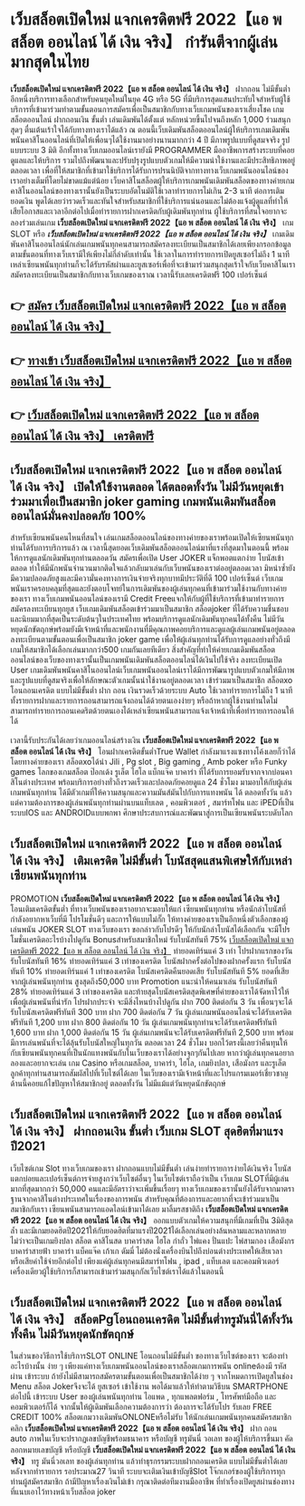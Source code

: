 # เว็บสล็อตเปิดใหม่ แจกเครดิตฟรี 2022【แอ พ สล็อต ออนไลน์ ได้ เงิน จริง】  กำรันตีจากผู้เล่นมากสุดในไทย 

**เว็บสล็อตเปิดใหม่ แจกเครดิตฟรี 2022【แอ พ สล็อต ออนไลน์ ได้ เงิน จริง】** ฝากถอน ไม่มีขั้นต่ำ  อีกหนึ่งบริการทางเลือกสำหรับคนยุคใหม่ในยุค 4G หรือ 5G ที่มีบริการสุดแสนประทับใจสำหรับผู้ใช้บริการที่เข้ามาร่วมทำตามขั้นตอนการสมัครเพื่อเป็นสมาชิกกับทางเว็บเกมพนันของเราเสี่ยงโชค เกมสล็อตออนไลน์ ฝากถอนเงิน ขั้นต่ำ เล่นเดิมพันได้ตั้งแต่ หลักหน่วยขึ้นไปจนถึงหลัก 1,000 ร่วมสนุกสุดๆ ตื่นเต้นเร้าใจได้กับทางทางเราได้แล้ว ณ ตอนนี้เว็บเดิมพันสล็อตออนไลน์ผู้ให้บริการเกมเดิมพันพนันคาสิโนออนไลน์ที่เปิดให้เพื่อนๆได้ใช้งานมาอย่างนานมากกว่า 4 ปี มีภาพรูปแบบที่ดูสมจจริง รูปแบบระบบ 3 มิติ
อีกทั้งทางเว็บเกมออนไลน์เรายังมี  PROGRAMMER มืออาชีพการสร้างระบบที่คอยดูแลและให้บริการ  รวมไปถึงพัฒนาและปรับปรุงรูปแบบตัวเกมให้มีความน่าใช้งานและมีประสิทธิภาพอยู่ตลอดเวลา เพื่อที่ให้สมาชิกที่เข้ามาใช้บริการได้รับการปรนนิบัติจากทางทางเว็บเกมพนันออนไลน์ของเราอย่างเต็มที่โดยไม่ขาดแม้แต่น้อย เว็บคาสิโนสล็อตผู้ให้บริการเกมพนันเดิมพันสล็อตของทางค่ายเกมคาสิโนออนไลน์ของทางเรานั้นยังเป็นระบบอัตโนมัติใช้เวลาทำรายการไม่เกิน 2-3 นาที ต่อการเติมยอดเงิน พูดได้เลยว่ารวดเร็วและทันใจสำหรับสมาชิกที่ใช้บริการแน่นอนและไม่ต้องแจ้งผู้ดูแลที่ทำให้เสียโอกาสและเวลาอีกต่อไปเมื่อทำรายการฝากเครดิตกับผู้เดิมพันทุกท่าน
ผู้ใช้บริการที่สนใจอยากจะลองร่วมเล่นเกม **เว็บสล็อตเปิดใหม่ แจกเครดิตฟรี 2022【แอ พ สล็อต ออนไลน์ ได้ เงิน จริง】** เกม SLOT  หรือ ***เว็บสล็อตเปิดใหม่ แจกเครดิตฟรี 2022【แอ พ สล็อต ออนไลน์ ได้ เงิน จริง】*** เกมเดิมพันคาสิโนออนไลน์นักเล่นเกมพนันทุกคนสามารถสมัครลงทะเบียนเป็นสมาชิกได้เลยเพียงกรอกข้อมูลตามขั้นตอนที่ทางเว็บเรามีให้เพียงไม่กี่ลำดับเท่านั้น ใช้เวลาในการทำรายการเปิดยูสเซอร์ไม่ถึง 1 นาทีเหล่าเซียนพนันทุกท่านก็จะได้รับรหัสผ่านและยูสเซอร์เพื่อที่จะเข้ามาร่วมสนุกสุดเร้าใจกับเว็บคาสิโนเราสมัครลงทะเบียนเป็นสมาชิกกับทางเว็บเกมของเราณ เวลานี้รับเลยเครดิตฟรี 100 เปอร์เซ็นต์

## 👉 [สมัคร เว็บสล็อตเปิดใหม่ แจกเครดิตฟรี 2022【แอ พ สล็อต ออนไลน์ ได้ เงิน จริง】](https://archa888.com/)
## 👉 [ทางเข้า เว็บสล็อตเปิดใหม่ แจกเครดิตฟรี 2022【แอ พ สล็อต ออนไลน์ ได้ เงิน จริง】](https://archa888.com/)
## 👉 [เว็บสล็อตเปิดใหม่ แจกเครดิตฟรี 2022【แอ พ สล็อต ออนไลน์ ได้ เงิน จริง】 เครดิตฟรี](https://archa888.com/)

## เว็บสล็อตเปิดใหม่ แจกเครดิตฟรี 2022【แอ พ สล็อต ออนไลน์ ได้ เงิน จริง】 เปิดให้ใช้งานตลอด ได้ตลอดทั้งวัน ไม่มีวันหยุดเข้าร่วมมาเพื่อเป็นสมาชิก joker gaming เกมพนันเดิมพันสล็อตออนไลน์มั่นคงปลอดภัย 100%

สำหรับเซียนพนันคนไหนที่สนใจ เล่นเกมสล็อตออนไลน์ของทางค่ายของเราพร้อมเปิดให้เซียนพนันทุกท่านได้รับการบริการแล้ว ณ เวลานี้สุดยอดเว็บเดิมพันสล็อตออนไลน์มาที่แรงที่สุดมาในตอนนี้ พร้อมให้การดูแลนักเดิมพันทุกท่านตลอดวัน สมัครเพื่อเปิด User JOKER แจ็กพอตแตกง่าย โบนัสเข้าตลอด ทำให้มีนักพนันจำนวนมากติดใจแล้วกลับมาเล่นกับเว็บพนันของเราต่ออยู่ตลอดเวลา มิหนำซ้ำยังมีความปลอดภัยสูงและมีความั่นคงทางการเงินจ่ายจริงทุกบาทมีประวัติที่ดี 100 เปอร์เซ็นต์ เว็บเกมพนันเราครอบคลุมที่สุดและยังตอบโจทย์ในการเดิมพันของผู้เล่นทุกคนที่เข้ามาร่วมใช้งานกับทางค่ายของเรา
ทางเว็บเกมพนันออนไลน์ของเรามี Credit Freeแจกให้กับผู้ที่ใช้บริการที่เข้ามาทำรายการสมัครลงทะเบียนทุกยูส เว็บเกมเดิมพันสล็อตเข้าร่วมมาเป็นสมาชิก สล็อตjoker ที่ได้รับความชื่นชอบและนิยมมากที่สุดเป็นระดับต้นๆในประเทศไทย พร้อมบริการดูแลนักเดิมพันทุกคนได้ทั้งคืน ไม่มีวันหยุดนักขัตฤกษ์พร้อมยังมีเจ้าหน้าที่และพนักงานที่มีคุณภาพคอยบริการและดูแลผู้เล่นเกมพนันอยู่ตลอด ลงทะเบียนตามขั้นตอนเพื่อเป็นสมาชิก joker game เพื่อให้ผู้เล่นทุกท่านได้รับการดูแลอย่างทั่วถึงมีเกมให้สมาชิกได้เลือกเล่นมากกว่า500 เกมกันเลยทีเดียว
สิ่งสำคัญที่ทำให้ค่ายเกมเดิมพันสล็อตออนไลน์ของเว็บของทางเรานั้นเป็นเกมพนันเดิมพันสล็อตออนไลน์ได้เงินไปใช้จริง ลงทะเบียนเปิด User  เกมเดิมพันพนันคาสิโนออนไลน์เว็บเกมพนันออนไลน์เราได้มีการพัฒนารูปแบบตัวเกมให้มีภาพและรูปแบบที่ดูสมจริงเพื่อให้ลักษณะตัวเกมนั้นน่าใช้งานอยู่ตลอดเวลา เข้าร่วมมาเป็นสมาชิก สล็อตxo โอนถอนเครดิต แบบไม่มีขั้นต่ำ ฝาก ถอน เงินรวดเร็วด้วยระบบ Auto ใช้เวลาทำรายการไม่ถึง 1 นาทีทั้งรายการฝากและรายการถอนสามารถแจ้งถอนได้ด้วยตนเองง่ายๆ หรือถ้าหากผู้ใช้งานท่านใดไม่สามารถทำรายการถอนเคดริตด้วยตนเองได้เหล่าเซียนพนันสามารถแจ้งเจ้าหน้าที่เพื่อทำรายการถอนให้ได้

เวลานี้รับประกันได้เลยว่าเกมออนไลน์สร้างเงิน **เว็บสล็อตเปิดใหม่ แจกเครดิตฟรี 2022【แอ พ สล็อต ออนไลน์ ได้ เงิน จริง】** โอนฝากเครดิตขั้นต่ำTrue Wallet กำลังมาแรงแซงทางโค้งเลยก็ว่าได้โดยทางค่ายของเรา สล็อตxoได้นำ  Jili , Pg slot , Big gaming , Amb poker หรือ Funky games โลกของเกมสล็อต ป๊อกเด้ง รูเล็ต ไฮโล แบ็กแจ๊ค บาคาร่า ที่ได้รับการยอมรับจากจากบ่อนคาสิโนต่างประเทศ พร้อมบริการอย่างทั่วถึงรวดเร็วและปลอดภัยคอยดูแล 24 ชั่วโมง มามอบให้กับผู้เล่นเกมพนันทุกท่าน ได้มีตัวเกมที่ให้ความสนุกและความมันส์มันไปกับการแทงพนัน ได้ ตลอดทั้งวัน แล้วแต่ความต้องการของผู้เล่นพนันทุกท่านผ่านบนแท็บเลต , คอมพิวเตอร์ , สมาร์ทโฟน และ iPEDที่เป็นระบบIOS และ ANDROIDแบบพกพา ศึกษาประสบการณ์และพัฒนาสู่การเป็นเซียนพนันระบดับโลก

## เว็บสล็อตเปิดใหม่ แจกเครดิตฟรี 2022【แอ พ สล็อต ออนไลน์ ได้ เงิน จริง】 เติมเครดิต ไม่มีขั้นต่ำ โบนัสสุดแสนพิเศษให้กับเหล่าเซียนพนันทุกท่าน

 PROMOTION  **เว็บสล็อตเปิดใหม่ แจกเครดิตฟรี 2022【แอ พ สล็อต ออนไลน์ ได้ เงิน จริง】** โอนเติมเครดิตขั้นต่ำ ที่ทางเว็บพนันของเราอยากจะมอบให้แก่  เซียนพนันทุกท่าน หรือนักล่าโบนัสที่กำลังอยากหาเว็บที่มี โปรโมชั่นดีๆ และการให้แบบไม่กั๊ก ให้ทางค่ายของเราเป็นอีกหนึ่งตัวเลือกของผู้เล่นพนัน JOKER SLOT ทางเว็บของเรา ขอกล่าวกับโปรดีๆ ให้กับนักล่าโบนัสได้เลือกกัน จะมีโปรโมชั่นเครดิตอะไรบ้างไปดูกัน
Bonusสำหรับสมาชิกใหม่ รับโบนัสทันที 75% [เว็บสล็อตเปิดใหม่ แจกเครดิตฟรี 2022【แอ พ สล็อต ออนไลน์ ได้ เงิน จริง】](https://archa888.com/) ทำยอดเทิร์นแค่ 3 เท่า
โปรฝากแรกของวัน รับโบนัสทันที 16% ทำยอดเทิร์นแค่ 3 เท่าของเครดิต
โบนัสฝากครั้งต่อไปของฝากครั้งแรก รับโบนัสทันที 10% ทำยอดเทิร์นแค่ 1 เท่าของเครดิต
โบนัสเครดิตคืนยอดเสีย รับโบนัสทันที 5% ยอดที่เสียจากผู้เล่นพนันทุกท่าน สูงสุดถึง50,000 บาท
 Promotion แนะนำให้คนมาเล่น รับโบนัสทันที 28% ทำยอดเทิร์นแค่ 3 เท่าของเครดิต
และท้ายสุดโบนัสเครดิตสุดพิเศษที่ค่ายของเราได้จัดหาไว้ให้เพื่อผู้เล่นพนันที่น่ารัก โปรฝากประจำ จะมีสิ่งไหนบ้างไปดูกัน
ฝาก 700 ติดต่อกัน 3 วัน เพื่อนๆจะได้รับโบนัสเครดิตฟรีทันที 300 บาท
ฝาก 700 ติดต่อกัน 7 วัน ผู้เล่นเกมพนันออนไลน์จะได้รับเครดิตฟรีทันที 1,200 บาท
ฝาก 800 ติดต่อกัน 10 วัน ผู้เล่นเกมพนันทุกท่านจะได้รับเครดิตฟรีทันที 1,600 บาท
ฝาก 1,000 ติดต่อกัน 15 วัน ผู้เล่นเกมพนันจะได้รับเครดิตฟรีทันที 2,500 บาท
พร้อมมีการเล่นพนันที่จะได้ลุ้นรับโบนัสใหญ่ในทุกวัน ตลอดเวลา 24 ชั่วโมง บอกไว้ตรงนี้เลยว่าคืนทุนให้กับเซียนพนันทุกคนที่เป็นนักแทงพนันกับในเว็บของเราได้อย่างจุกๆกันไปเลย หากว่าผู้เล่นทุกคนอยากลองและอยากจะเล่น เกม Casino หรือเกมสล็อต, บาคาร่า, ไฮโล, เกมยิงปลา, เสือมังกร และรูเล็ต ลูกค้าทุกท่านสามารถสัมผัสไปที่เว็บไซต์ได้เลย ในเว็บของเรามีเจ้าหน้าที่และโปรแกรมเมอร์เชี่ยวชาญด้านนี้คอยแก้ไขปัญหาให้สมาชิกอยู่ ตลอดทั้งวัน ไม่มีแม้แต่วันหยุดนักขัตฤกษ์

## เว็บสล็อตเปิดใหม่ แจกเครดิตฟรี 2022【แอ พ สล็อต ออนไลน์ ได้ เงิน จริง】 ฝากถอนเงิน ขั้นต่ำ  เว็บเกม SLOT สุดฮิตที่มาแรงปี2021

เว็บไซต์เกม Slot ทางเว็บเกมของเรา ฝากถอนแบบไม่มีขั้นต่ำ เล่นง่ายทำรายการง่ายได้เงินจริง โบนัสแตกบ่อยและเปอร์เซ็นต์การจ่ายสูงกว่าเว็บไซต์อื่นๆ ในเว็บไซต์เราถือว่าเป็น เว็บเกม SLOTที่มีผู้เล่นมากที่สุดมากกว่า 50,000 คนและมีอัตราว่าจะเพิ่มขึ้นเรื่อยๆ ทางเว็บเกมของเรานั้นยังได้รับจากมาตราฐานจากคาสิโนต่างประเทศในเรื่องของการพนัน สำหรับคุณที่ต้องการและอยากที่จะเข้าร่วมมาเป็นสมาชิกกับเรา เซียนพนันสามารถแอดไลน์เข้ามาได้เลย
	มาลิ้มรสชาติถึง **เว็บสล็อตเปิดใหม่ แจกเครดิตฟรี 2022【แอ พ สล็อต ออนไลน์ ได้ เงิน จริง】** ออกแบบตัวเกมให้ความสนุกที่มีเกมที่เป็น 3มิติสุดล้ำ และมีเกมยอดฮิตปี2021ให้กับยอดฮิตที่มาแรงปี2021ได้เลือกเล่นอย่างล้นหลามและหลากหลาย  ไม่ว่าจะเป็นเกมยิงปลา สล็อต คาสิโนสด บาคาร่าสด ไฮโล กำถั่ว ไพ่แคง ปั่นแปะ ไพ่สามกอง เสือมังกร บาคาร่าสายฟ้า บาคาร่า แบ็คแจ๊ค เก้าเก ดัมมี่ ไม่ต้องนั่งเครื่องบินไปถึงบ่อนต่างประเทศให้เสียเวลา หรือเสียค่าใช้จ่ายอีกต่อไป เพียงแค่ผู้เล่นทุกคนมีสมาร์ทโฟน , ipad , แท็บเลต และคอมพิวเตอร์เครื่องเดียวผู้ใช้บริการก็สามารถเข้ามาร่วมสนุกกัลเว็บไซต์เราได้แล้วในตอนนี้

## เว็บสล็อตเปิดใหม่ แจกเครดิตฟรี 2022【แอ พ สล็อต ออนไลน์ ได้ เงิน จริง】 สล็อตPgโอนถอนเครดิต ไม่มีขั้นต่ำทรูมันนี่ได้ทั้งวัน ทั้งคืน ไม่มีวันหยุดนักขัตฤกษ์

ในส่วนของวิธีการใช้บริการSLOT ONLINE โอนถอนไม่มีขั้นต่ำ ของทางเว็บไซต์ของเรา จะต้องทำอะไรบ้างนั้น ง่าย ๆ เพียงแค่ทางเว็บเกมพนันออนไลน์ของเราสล็อตเกมการพนัน onlineต้องมี รหัสผ่าน เข้าระบบ ถ้ายังไม่มีสามารถสมัครตามขั้นตอนเพื่อเป็นสมาชิกได้ง่าย ๆ จากโหมดการเปิดยูสในช่อง Menu สล็อต Jokerจึงจะได้ ยูสเซอร์ เข้าใช้งาน พอได้มาแล้วให้ทำตามวิธีบน SMARTPHONE ต่อไปนี้
เข้าระบบ User  ของผู้เล่นพนันทุกท่าน ไอแพด , ทุกแพลตฟอร์ม , โทรศัพท์มือถือ และคอมพิวเตอร์ก็ได้
จากนั้นให้ผู้เดิมพันเลือกความต้องการว่า ต้องการจะได้รับโปร รับเลย FREE CREDIT 100% สล็อตเกมวางเดิมพันONLONEหรือไม่รับ
ให้นักเล่นเกมพนันทุกคนสมัครสมาชิก คลิก **เว็บสล็อตเปิดใหม่ แจกเครดิตฟรี 2022【แอ พ สล็อต ออนไลน์ ได้ เงิน จริง】** ฝาก ถอน auto ภาพในเว็บจะปรากฏเลขบัญชีพร้อมธนาคาร หรือบัญชี ทรูมันนี่ วอเลท ของผู้ให้บริการขึ้นมา
คัดลอกหมายเลขบัญชี หรือบัญชี **เว็บสล็อตเปิดใหม่ แจกเครดิตฟรี 2022【แอ พ สล็อต ออนไลน์ ได้ เงิน จริง】** ทรู มันนี่วอเลท ของผู้เล่นทุกท่าน แล้วทำธุรกรรมระบบฝากถอนเครดิต แบบไม่มีขั้นต่ำได้เลย
หลังจากทำรายการ รอประมาณ27 วินาที ระบบจะเติมเงินเข้าบัญชีSlot โจ๊กเกอร์ของผู้ใช้บริการทุกท่านผู้สมัครสมาชิก
ถ้ามีปัญหาเรื่องเงินไม่เข้า กรุณาติดต่อทีมงานมืออาชีพ ที่ทำเรื่องเปิดยูสผ่านช่องทางที่แนบเอาไว้ทางหน้าเว็บสล็อต joker


